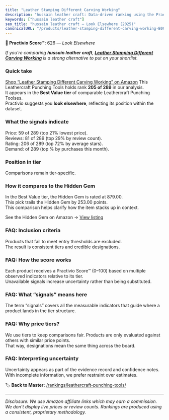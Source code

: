 ```yaml
---
title: "Leather Stamping Different Carving Working"
description: "hussain leather craft: Data-driven ranking using the Practivio Score™. Positioned by quality, value, demand, findability, momentum."
keywords: ["hussain leather craft"]
seo_title: "hussain leather craft — Look Elsewhere (2025)"
canonicalURL: "/products/leather-stamping-different-carving-working-B0CCJC4JXH/"
---
```


**🚫 Practivio Score™:** 626 — _Look Elsewhere_


*If you're comparing **hussain leather craft**, **[Leather Stamping Different Carving Working](https://www.amazon.com/dp/B0CCJC4JXH?tag=practivio-20)** is a strong alternative to put on your shortlist.*
### Quick take
[Shop “Leather Stamping Different Carving Working” on Amazon](https://www.amazon.com/dp/B0CCJC4JXH?tag=practivio-20)
This Leathercraft Punching Tools holds rank **205 of 289** in our analysis.  
It appears in the **Best Value tier** of comparable Leathercraft Punching Toolses.  
Practivio suggests you **look elsewhere**, reflecting its position within the dataset.

### What the signals indicate
Price: 59 of 289 (top 21% lowest price).  
Reviews: 81 of 289 (top 29% by review count).  
Rating: 206 of 289 (top 72% by average stars).  
Demand:  of 289 (top % by purchases this month).

### Position in tier
Comparisons remain tier-specific.

### How it compares to the Hidden Gem
In the Best Value tier, the Hidden Gem is rated at 879.00.  
This pick trails the Hidden Gem by 253.00 points.  
This comparison helps clarify how the item stacks up in context.  

See the Hidden Gem on Amazon → [View listing](https://www.amazon.com/dp/B06ZXYSCYZ?tag=practivio-20)

### FAQ: Inclusion criteria
Products that fail to meet entry thresholds are excluded.  
The result is consistent tiers and credible designations.

### FAQ: How the score works
Each product receives a Practivio Score™ (0–100) based on multiple observed indicators relative to its tier.  
Unavailable signals increase uncertainty rather than being substituted.

### FAQ: What “signals” means here
The term “signals” covers all the measurable indicators that guide where a product lands in the tier structure.

### FAQ: Why price tiers?
We use tiers to keep comparisons fair. Products are only evaluated against others with similar price points.  
That way, designations mean the same thing across the board.

### FAQ: Interpreting uncertainty
Uncertainty appears as part of the evidence record and confidence notes.  
With incomplete information, we prefer restraint over estimates.


🏷️ **Back to Master:** [/rankings/leathercraft-punching-tools/](/rankings/leathercraft-punching-tools/)

---
_Disclosure: We use Amazon affiliate links which may earn a commission. We don’t display live prices or review counts. Rankings are produced using a consistent, proprietary methodology._
